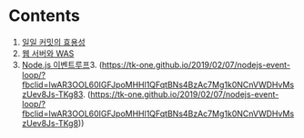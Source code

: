 # Contents

1. [일일 커밋의 효용성](https://jojoldu.tistory.com/402)
2. [웹 서버와 WAS](https://brunch.co.kr/@springboot/21?fbclid=IwAR1sv3mbmNANeNE9FImCKN2hHMXNXTcYTT3LftAs9G8eN-ZEs9wYexkRZ_Q)
3. [Node.js 이벤트루프](https://tk-one.github.io/2019/02/07/nodejs-event-loop/?fbclid=IwAR3OOL60IGFJpoMHHl1QFqtBNs4BzAc7Mg1k0NCnVWDHvMszUev8Js-TKg8)3. (https://tk-one.github.io/2019/02/07/nodejs-event-loop/?fbclid=IwAR3OOL60IGFJpoMHHl1QFqtBNs4BzAc7Mg1k0NCnVWDHvMszUev8Js-TKg83. (https://tk-one.github.io/2019/02/07/nodejs-event-loop/?fbclid=IwAR3OOL60IGFJpoMHHl1QFqtBNs4BzAc7Mg1k0NCnVWDHvMszUev8Js-TKg8))
